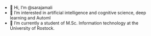 - 👋 Hi, I’m @sarajamali
- 👀 I’m interested in artificial intelligence and cognitive science, deep learning and Automl
- 🌱 I’m currently a student of M.Sc. Information technology at the University of Rostock.
